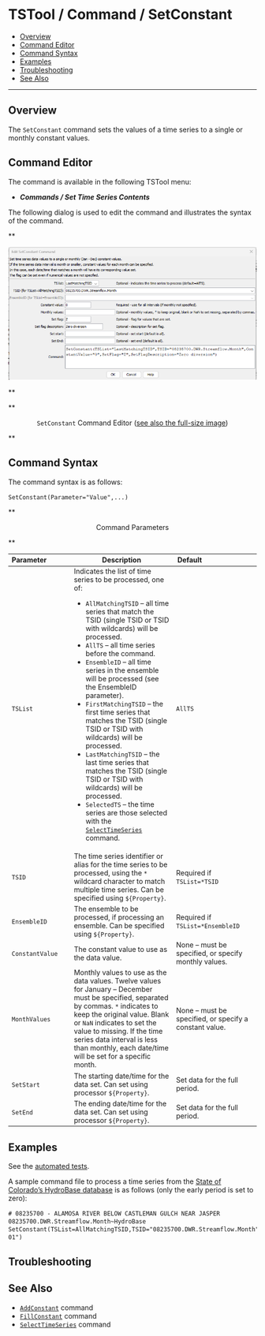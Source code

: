 # TSTool / Command / SetConstant #

*   [Overview](#overview)
*   [Command Editor](#command-editor)
*   [Command Syntax](#command-syntax)
*   [Examples](#examples)
*   [Troubleshooting](#troubleshooting)
*   [See Also](#see-also)

-------------------------

## Overview ##

The `SetConstant` command sets the values of a time series to a single or monthly constant values.

## Command Editor ##

The command is available in the following TSTool menu:

*   ***Commands / Set Time Series Contents***

The following dialog is used to edit the command and illustrates the syntax of the command.

**<p style="text-align: center;">
![SetConstant](SetConstant.png)
</p>**

**<p style="text-align: center;">
`SetConstant` Command Editor (<a href="../SetConstant.png">see also the full-size image</a>)
</p>**

## Command Syntax ##

The command syntax is as follows:

```text
SetConstant(Parameter="Value",...)
```
**<p style="text-align: center;">
Command Parameters
</p>**

|**Parameter**&nbsp;&nbsp;&nbsp;&nbsp;&nbsp;&nbsp;&nbsp;&nbsp;&nbsp;&nbsp;&nbsp;|**Description**|**Default**&nbsp;&nbsp;&nbsp;&nbsp;&nbsp;&nbsp;&nbsp;&nbsp;&nbsp;&nbsp;&nbsp;&nbsp;&nbsp;&nbsp;&nbsp;&nbsp;&nbsp;&nbsp;&nbsp;&nbsp;&nbsp;&nbsp;&nbsp;&nbsp;&nbsp;&nbsp;&nbsp;|
|--------------|-----------------|-----------------|
|`TSList`|Indicates the list of time series to be processed, one of:<br><ul><li>`AllMatchingTSID` – all time series that match the TSID (single TSID or TSID with wildcards) will be processed.</li><li>`AllTS` – all time series before the command.</li><li>`EnsembleID` – all time series in the ensemble will be processed (see the EnsembleID parameter).</li><li>`FirstMatchingTSID` – the first time series that matches the TSID (single TSID or TSID with wildcards) will be processed.</li><li>`LastMatchingTSID` – the last time series that matches the TSID (single TSID or TSID with wildcards) will be processed.</li><li>`SelectedTS` – the time series are those selected with the [`SelectTimeSeries`](../SelectTimeSeries/SelectTimeSeries.md) command.</li></ul> | `AllTS` |
|`TSID`|The time series identifier or alias for the time series to be processed, using the `*` wildcard character to match multiple time series.  Can be specified using `${Property}`.|Required if `TSList=*TSID`|
|`EnsembleID`|The ensemble to be processed, if processing an ensemble. Can be specified using `${Property}`.|Required if `TSList=*EnsembleID`|
|`ConstantValue`|The constant value to use as the data value.|None – must be specified, or specify monthly values.|
|`MonthValues`|Monthly values to use as the data values.  Twelve values for January – December must be specified, separated by commas.  `*` indicates to keep the original value.  Blank or `NaN` indicates to set the value to missing.  If the time series data interval is less than monthly, each date/time will be set for a specific month.|None – must be specified, or specify a constant value.|
|`SetStart`|The starting date/time for the data set.  Can set using processor `${Property}`.|Set data for the full period.|
|`SetEnd`|The ending date/time for the data set.  Can set using processor `${Property}`.|Set data for the full period.|

## Examples ##

See the [automated tests](https://github.com/OpenCDSS/cdss-app-tstool-test/tree/master/test/commands/SetConstant).

A sample command file to process a time series from the [State of Colorado’s HydroBase database](../../datastore-ref/CO-HydroBase/CO-HydroBase.md)
is as follows (only the early period is set to zero):

```text
# 08235700 - ALAMOSA RIVER BELOW CASTLEMAN GULCH NEAR JASPER
08235700.DWR.Streamflow.Month~HydroBase
SetConstant(TSList=AllMatchingTSID,TSID="08235700.DWR.Streamflow.Month",ConstantValue=0,SetEnd="1950-01")
```

## Troubleshooting ##

## See Also ##

* [`AddConstant`](../AddConstant/AddConstant.md) command
* [`FillConstant`](../FillConstant/FillConstant.md) command
* [`SelectTimeSeries`](../SelectTimeSeries/SelectTimeSeries.md) command
